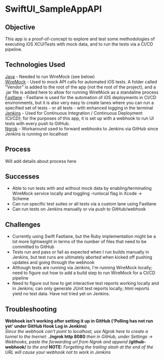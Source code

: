 # SwiftUI_SampleAppAPI

## Objective
This app is a proof-of-concept to explore and test some methodologies of executing iOS XCUITests with mock data, and to run the tests via a CI/CD pipeline. 

## Technologies Used
[Java](https://www.oracle.com/java/technologies/downloads/#jdk21-mac) - Needed to run WireMock (see below)  
[WireMock](https://wiremock.org/docs/download-and-installation/) - Used to mock API calls for automated iOS tests. A folder called "Vendor" is added to the root of the app (not the root of the project), and a .jar file is added here to allow for running WireMock as a standaline process  
[Fastlane](https://docs.fastlane.tools/getting-started/ios/running-tests/) - Fastlane is used for the automation of iOS deployments in CI/CD environments, but it is also very easy to create lanes where you can run a specified set of tests - or all tests - with enhanced logging in the terminal  
[Jenkins](https://www.jenkins.io/) - Used for Continuous Integration / Continuous Deployment (CI/CD); for the purposes of this app, it is set up with a webhook to run UI tests with every push to GitHub.  
[Ngrok](https://ngrok.com/use-cases) - Workaround used to forward webhooks to Jenkins via GitHub since Jenkins is running on localhost

## Process
Will add details about process here

## Successes
- Able to run tests with and without mock data by enabling/terminating WireMock service locally and toggling -runlocal flag in Xcode -> Scheme
- Can run specific test suites or all tests via a custom lane using Fastlane
- Can run tests on Jenkins manually or via push to GitHub/webhook 

## Challenges
- Currently using Swift Fastlane, but the Ruby implementation might be a lot more lightweight in terms of the number of files that need to be committed to GitHub
- Tests run and pass or fail as expected when I run builds manually in Jenkins, but test runs are ultimately aborted when kicked off pushing updates and going through the webhook
- Although tests are running via Jenkins, I'm running WireMock locally; need to figure out how to add a build step to run WireMock for a CI/CD pipeline
- Need to figure out how to get interactive test reports working locally and in Jenkins; can only generate JUnit test reports locally; html reports yield no test data. Have not tried yet on Jenkins.

## Troubleshooting
__Webhook isn't working after setting it up in GitHub ('Polling has not run yet' under GitHub Hook Log in Jenkins)__  
*Since the webhook can't point to localhost, use Ngrok here to create a tunnel to the Inernet:* __./ngrok http 8080__ *then in GitHub, under Settings -> Webhooks, paste the forwarding url from Ngrok and append* __/github-webhook/__ *to the end* __NOTE:__ *Forgetting the trailing slash at the end of the URL will cause your webhook not to work in Jenkins* 
